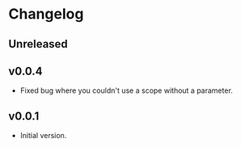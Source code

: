 # Changelog

## Unreleased

## v0.0.4
- Fixed bug where you couldn't use a scope without a parameter.

## v0.0.1
- Initial version.
